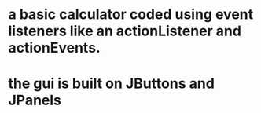 # a basic calculator coded using event listeners like an actionListener and actionEvents. 
# the gui is built on JButtons and JPanels
